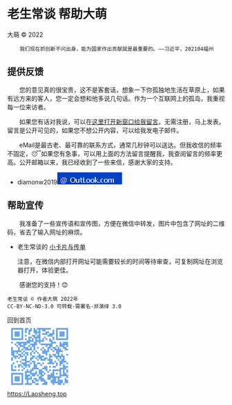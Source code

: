 老生常谈 帮助大萌
=================
大萌 © 2022

		我们现在抓创新不问出身，能为国家作出贡献就是最重要的。——习近平，202104福州

提供反馈
--------

　　您的意见真的很宝贵，这不是客套话，想象一下你孤独地生活在草原上，如果有远方来的客人，您一定会想和他多说几句话。作为一个互联网上的孤岛，我重视每一位来访者。

　　如果您有话对我说，可以在[这里打开新窗口给我留言](https://xoyondo.com/mb/yY8PqZMjKUgdcpn)。无需注册，马上发表。留言是公开可见的，如果您不想公开内容，可以给我发电子邮件。

　　eMail是最古老、最可靠的联系方式，通常几秒钟可以送达。但我收信的频率不固定，😴如果您有急事，可以用上面的方法留言提醒我，我查阅留言的频率更高。公开邮箱以来，我已经收到了一些来信，感谢大家的支持。
+ diamonw2019![邮件后缀加载中](./mail-2020.png)


帮助宣传
--------

　　我准备了一些宣传语和宣传图，方便在微信中转发，图片中包含了网址的二维码，省去了输入网址的麻烦。

 * 老生常谈的 [小卡片与传单](../broad "卡片与海报，欢迎转发")
 
	注意，在微信内部打开网址可能需要较长的时间等待审查，可复制网址在浏览器打开，体验更佳。

　　感谢您的支持！😊


	老生常谈 © 作者大萌 2022年
	CC-BY-NC-ND-3.0 可转载-需署名-非演绎 3.0

回到首页  
<a href=".." title="返回老生常谈首页"><img src="../indexQR-Blue.png" /></a>  
https://Laosheng.top
